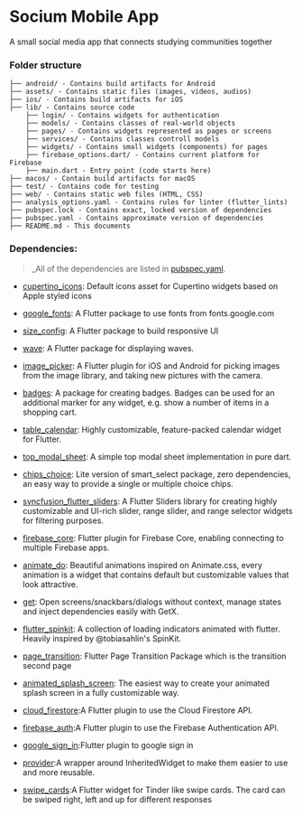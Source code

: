 # Socium Mobile App

A small social media app that connects studying communities together

### Folder structure

```
├── android/ - Contains build artifacts for Android
├── assets/ - Contains static files (images, videos, audios)
├── ios/ - Contains build artifacts for iOS
├── lib/ - Contains source code
    ├── login/ - Contains widgets for authentication
    ├── models/ - Contains classes of real-world objects
    ├── pages/ - Contains widgets represented as pages or screens
    ├── services/ - Contains classes controll models
    ├── widgets/ - Contains small widgets (components) for pages
    ├── firebase_options.dart/ - Contains current platform for Firebase
    ├── main.dart - Entry point (code starts here)
├── macos/ - Contain build artifacts for macOS
├── test/ - Contains code for testing
├── web/ - Contains static web files (HTML, CSS)
├── analysis_options.yaml - Contains rules for linter (flutter_lints)
├── pubspec.lock - Contains exact, locked version of dependencies
├── pubspec.yaml - Contains approximate version of dependencies
├── README.md - This documents
```

### Dependencies:

> _All of the dependencies are listed in [pubspec.yaml](pubspec.yaml).

* [cupertino_icons](https://pub.dev/packages/cupertino_icons): Default icons asset for Cupertino widgets based on Apple styled icons

* [google_fonts](https://pub.dev/packages/google_fonts): A Flutter package to use fonts from fonts.google.com

* [size_config](https://pub.dev/packages/size_config): A Flutter package to build responsive UI

* [wave](https://pub.dev/packages/wave): A Flutter package for displaying waves.

* [image_picker](https://pub.dev/packages/images_picker): A Flutter plugin for iOS and Android for picking images from the image library, and taking new pictures with the camera.

* [badges](https://pub.dev/packages/badges): A package for creating badges. Badges can be used for an additional marker for any widget, e.g. show a number of items in a shopping cart.

* [table_calendar](https://pub.dev/packages/table_calendar): Highly customizable, feature-packed calendar widget for Flutter.

* [top_modal_sheet](https://pub.dev/packages/top_modal_sheet): A simple top modal sheet implementation in pure dart.

* [chips_choice](https://pub.dev/packages/chip_choice): Lite version of smart_select package, zero dependencies, an easy way to provide a single or multiple choice chips.

* [syncfusion_flutter_sliders](https://pub.dev/packages/syncfusion_flutter_sliders): A Flutter Sliders library for creating highly customizable and UI-rich slider, range slider, and range selector widgets for filtering purposes.

* [firebase_core](https://pub.dev/packages/firebase_core): Flutter plugin for Firebase Core, enabling connecting to multiple Firebase apps.

* [animate_do](https://pub.dev/packages/animate_do): Beautiful animations inspired on Animate.css, every animation is a widget that contains default but customizable values that look attractive.

* [get](https://pub.dev/packages/get): Open screens/snackbars/dialogs without context, manage states and inject dependencies easily with GetX.

* [flutter_spinkit](https://pub.dev/packages/flutter_spinkit): A collection of loading indicators animated with flutter. Heavily inspired by @tobiasahlin's SpinKit.

* [page_transition](https://pub.dev/packages/page_transition): Flutter Page Transition Package which is the transition second page

* [animated_splash_screen](https://pub.dev/packages/animated_splash_screen): The easiest way to create your animated splash screen in a fully customizable way.

* [cloud_firestore](https://pub.dev/packages/cloud_firestore):A Flutter plugin to use the Cloud Firestore API.

* [firebase_auth](https://pub.dev/packages/firebase_auth):A Flutter plugin to use the Firebase Authentication API.

* [google_sign_in](https://pub.dev/packages/google_sign_in):Flutter plugin to google sign in

* [provider](https://pub.dev/packages/provider):A wrapper around InheritedWidget to make them easier to use and more reusable.

* [swipe_cards](https://pub.dev/packages/swipe_cards):A Flutter widget for Tinder like swipe cards. The card can be swiped right, left and up for different responses